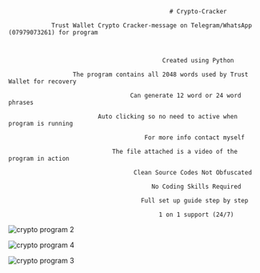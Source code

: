                                                  # Crypto-Cracker

                Trust Wallet Crypto Cracker-message on Telegram/WhatsApp (07979073261) for program 



                                               Created using Python 

                      The program contains all 2048 words used by Trust Wallet for recovery

                                      Can generate 12 word or 24 word phrases

                             Auto clicking so no need to active when program is running

                                          For more info contact myself

                                 The file attached is a video of the program in action 

                                       Clean Source Codes Not Obfuscated

                                            No Coding Skills Required

                                         Full set up guide step by step

                                              1 on 1 support (24/7)

![crypto program 2](https://user-images.githubusercontent.com/126352423/228370492-712dd6b0-4bcb-4796-a3f3-e109f58e64b4.jpg)

![crypto program 4](https://user-images.githubusercontent.com/126352423/228372127-7ee643ea-d832-4b0f-829c-723588d9b50c.jpg)

![crypto program 3](https://user-images.githubusercontent.com/126352423/228371504-52dcc26e-3385-4df4-8881-264a2bf2e74c.jpg)
